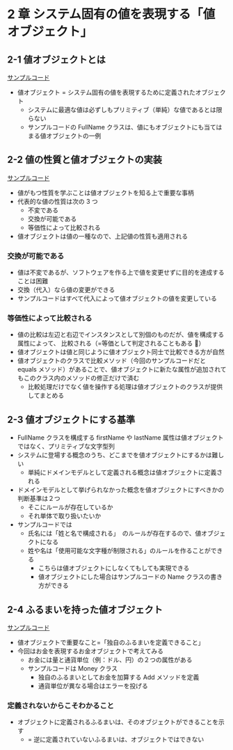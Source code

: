 # 2 章 システム固有の値を表現する「値オブジェクト」

## 2-1 値オブジェクトとは

[サンプルコード](https://github.com/miily8310s/ddd-bottomup/blob/feat/chap2/chap2/SampleCodes/2-1.ts)

- 値オブジェクト = システム固有の値を表現するために定義されたオブジェクト
  - システムに最適な値は必ずしもプリミティブ（単純）な値であるとは限らない
  - サンプルコードの FullName クラスは、値にもオブジェクトにも当てはまる値オブジェクトの一例

## 2-2 値の性質と値オブジェクトの実装

[サンプルコード](https://github.com/miily8310s/ddd-bottomup/blob/feat/chap2/chap2/SampleCodes/2-2.ts)

- 値がもつ性質を学ぶことは値オブジェクトを知る上で重要な事柄
- 代表的な値の性質は次の 3 つ
  - 不変である
  - 交換が可能である
  - 等価性によって比較される
- 値オブジェクトは値の一種なので、上記値の性質も適用される

### 交換が可能である

- 値は不変であるが、ソフトウェアを作る上で値を変更せずに目的を達成することは困難
- 交換（代入）なら値の変更ができる
- サンプルコードはすべて代入によって値オブジェクトの値を変更している

### 等価性によって比較される

- 値の比較は左辺と右辺でインスタンスとして別個のものだが、値を構成する属性によって、
  比較される（=等価として判定されることもある ）
- 値オブジェクトは値と同じように値オブジェクト同士で比較できる方が自然
- 値オブジェクトのクラスで比較メソッド（今回のサンプルコードだと equals メソッド）があることで、値オブジェクトに新たな属性が追加されてもこのクラス内のメソッドの修正だけで済む
  - 比較処理だけでなく値を操作する処理は値オブジェクトのクラスが提供してまとめる

## 2-3 値オブジェクトにする基準

- FullName クラスを構成する firstName や lastName 属性は値オブジェクトではなく、プリミティブな文字型列
- システムに登場する概念のうち、どこまでを値オブジェクトにするかは難しい
  - 単純にドメインモデルとして定義される概念は値オブジェクトに定義される
- ドメインモデルとして挙げられなかった概念を値オブジェクトにすべきかの判断基準は２つ
  - そこにルールが存在しているか
  - それ単体で取り扱いたいか
- サンプルコードでは
  - 氏名には「姓と名で構成される」　のルールが存在するので、値オブジェクトになる
  - 姓や名は「使用可能な文字種が制限される」のルールを作ることができる
    - こちらは値オブジェクトにしなくてもしても実現できる
    - 値オブジェクトにした場合はサンプルコードの Name クラスの書き方ができる

## 2-4 ふるまいを持った値オブジェクト

[サンプルコード](https://github.com/miily8310s/ddd-bottomup/blob/feat/chap2/chap2/SampleCodes/2-4.ts)

- 値オブジェクトで重要なこと=「独自のふるまいを定義できること」
- 今回はお金を表現するお金オブジェクトで考えてみる
  - お金には量と通貨単位（例：ドル、円）の２つの属性がある
  - サンプルコードは Money クラス
    - 独自のふるまいとしてお金を加算する Add メソッドを定義
    - 通貨単位が異なる場合はエラーを投げる

### 定義されないからこそわかること

- オブジェクトに定義されるふるまいは、そのオブジェクトができることを示す
  - = 逆に定義されていないふるまいは、オブジェクトではできない
